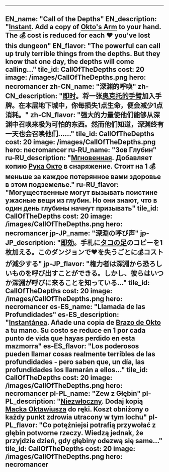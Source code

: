 ---

EN_name: "Call of the Depths"
EN_description: "<u><u>Instant</u></u>. Add a copy of <a href = '../en/items#Tentacle'>Okto's Arm</a> to your hand. The 💰 cost is reduced for each ❤️ you've lost this dungeon"
EN_flavor: "The powerful can call up truly terrible things from the depths. But they know that one day, the depths will come calling..."
tile_id: CallOfTheDepths
cost: 20
image: /images/CallOfTheDepths.png
hero: necromancer
zh-CN_name: "深渊的呼唤"
zh-CN_description: "<u><u>即时</u></u>。将一张<a href = '../zh_cn/items#Tentacle'>奥克托的手臂</a>加入手牌。在本层地下城中，你每损失1点生命，便会减少1点消耗。"
zh-CN_flavor: "强大的力量使他们能够从深渊中召唤来极为可怕的东西。然而他们知道，深渊终有一天也会召唤他们……"
tile_id: CallOfTheDepths
cost: 20
image: /images/CallOfTheDepths.png
hero: necromancer
ru-RU_name: "Зов Глубин"
ru-RU_description: "<u><u>Мгновенная</u></u>. Добавляет копию <a href = '../ru_ru/items#Tentacle'>Рука Окто</a> в снаряжение. Стоит на 1 💰 меньше за каждое потерянное вами здоровье в этом подземелье."
ru-RU_flavor: "Могущественные могут вызывать поистине ужасные вещи из глубин. Но они знают, что в один день глубины начнут призывать"
tile_id: CallOfTheDepths
cost: 20
image: /images/CallOfTheDepths.png
hero: necromancer
jp-JP_name: "深淵の呼び声"
jp-JP_description: "<u><u>即効</u></u>。手札に<a href = '../jp_jp/items#Tentacle'>タコの足</a>のコピーを1枚加える。このダンジョンで❤️を失うごとに💰コストが減少する"
jp-JP_flavor: "権力者は深淵から恐ろしいものを呼び出すことができる。しかし、彼らはいつか深淵が呼びに来ることを知っている…"
tile_id: CallOfTheDepths
cost: 20
image: /images/CallOfTheDepths.png
hero: necromancer
es-ES_name: "Llamada de las Profundidades"
es-ES_description: "<u><u>Instantánea</u></u>. Añade una copia de <a href = '../es_es/items#Tentacle'>Brazo de Okto</a> a tu mano. Su costo se reduce en 1 por cada punto de vida que hayas perdido en esta mazmorra"
es-ES_flavor: "Los poderosos pueden llamar cosas realmente terribles de las profundidades - pero saben que, un día, las profundidades los llamarán a ellos..."
tile_id: CallOfTheDepths
cost: 20
image: /images/CallOfTheDepths.png
hero: necromancer
pl-PL_name: "Zew z Głębin"
pl-PL_description: "<u><u>Niezwłoczny</u></u>. Dodaj kopią <a href = '../pl_pl/items#Tentacle'>Macka Oktawiusza</a> do ręki. Koszt obniżony o każdy punkt zdrowia utracony w tym lochu"
pl-PL_flavor: "Co potężniejsi potrafią przywołać z głębin potworne rzeczy. Wiedzą jednak, że przyjdzie dzień, gdy głębiny odezwą się same..."
tile_id: CallOfTheDepths
cost: 20
image: /images/CallOfTheDepths.png
hero: necromancer
---